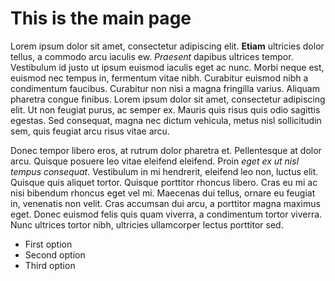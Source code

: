 
# This is the main page

Lorem ipsum dolor sit amet, consectetur adipiscing elit. **Etiam** ultricies dolor tellus, a commodo arcu iaculis ew. _Praesent_ dapibus ultrices tempor. Vestibulum id justo ut ipsum euismod iaculis eget ac nunc. Morbi neque est, euismod nec tempus in, fermentum vitae nibh. Curabitur euismod nibh a condimentum faucibus. Curabitur non nisi a magna fringilla varius. Aliquam pharetra congue finibus. Lorem ipsum dolor sit amet, consectetur adipiscing elit. Ut non feugiat purus, ac semper ex. Mauris quis risus quis odio sagittis egestas. Sed consequat, magna nec dictum vehicula, metus nisl sollicitudin sem, quis feugiat arcu risus vitae arcu.

Donec tempor libero eros, at rutrum dolor pharetra et. Pellentesque at dolor arcu. Quisque posuere leo vitae eleifend eleifend. Proin _eget ex ut nisl tempus consequat_. Vestibulum in mi hendrerit, eleifend leo non, luctus elit. Quisque quis aliquet tortor. Quisque porttitor rhoncus libero. Cras eu mi ac nisi bibendum rhoncus eget vel mi. Maecenas dui tellus, ornare eu feugiat in, venenatis non velit. Cras accumsan dui arcu, a porttitor magna maximus eget. Donec euismod felis quis quam viverra, a condimentum tortor viverra. Nunc ultrices tortor nibh, ultricies ullamcorper lectus porttitor sed.

- First option
- Second option
- Third option